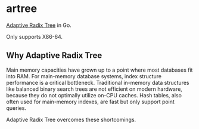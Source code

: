 # artree
[Adaptive Radix Tree](https://db.in.tum.de/~leis/papers/ART.pdf) in Go.

Only supports X86-64.

## Why Adaptive Radix Tree

Main memory capacities have grown up to a point
where most databases fit into RAM. For main-memory database
systems, index structure performance is a critical bottleneck.
Traditional in-memory data structures like balanced binary
search trees are not efficient on modern hardware, because they
do not optimally utilize on-CPU caches. Hash tables, also often
used for main-memory indexes, are fast but only support point
queries.

Adaptive Radix Tree overcomes these shortcomings.




